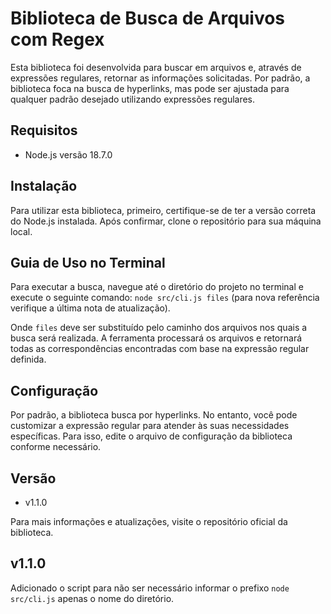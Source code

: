 # Biblioteca de Busca de Arquivos com Regex

Esta biblioteca foi desenvolvida para buscar em arquivos e, através de expressões regulares, retornar as informações solicitadas. Por padrão, a biblioteca foca na busca de hyperlinks, mas pode ser ajustada para qualquer padrão desejado utilizando expressões regulares.

## Requisitos

- Node.js versão 18.7.0

## Instalação

Para utilizar esta biblioteca, primeiro, certifique-se de ter a versão correta do Node.js instalada. Após confirmar, clone o repositório para sua máquina local.

## Guia de Uso no Terminal

Para executar a busca, navegue até o diretório do projeto no terminal e execute o seguinte comando: `node src/cli.js files` (para nova referência verifique a última nota de atualização).

Onde `files` deve ser substituído pelo caminho dos arquivos nos quais a busca será realizada. A ferramenta processará os arquivos e retornará todas as correspondências encontradas com base na expressão regular definida.

## Configuração

Por padrão, a biblioteca busca por hyperlinks. No entanto, você pode customizar a expressão regular para atender às suas necessidades específicas. Para isso, edite o arquivo de configuração da biblioteca conforme necessário.

## Versão

- v1.1.0

Para mais informações e atualizações, visite o repositório oficial da biblioteca.


## v1.1.0

Adicionado o script para não ser necessário informar o prefixo `node src/cli.js` apenas o nome do diretório.
